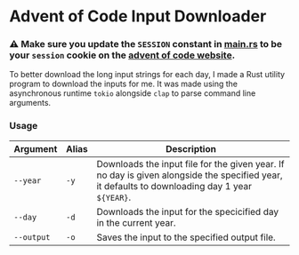 # Advent of Code Input Downloader
### ⚠️ Make sure you update the `SESSION` constant in [main.rs](https://github.com/joeymalvinni/aoc/blob/991d4b82d13e35ac6622d8b8f3e82632d60405d8/aoc_inputs/src/main.rs#L8) to be your `session` cookie on the [advent of code website](https://adventofcode.com).

To better download the long input strings for each day, I made a Rust utility program to download the inputs for me. It was made using the asynchronous runtime `tokio` alongside `clap` to parse command line arguments. 

### Usage

| Argument     | Alias       |  Description |
| -----------  | ----------- | ----------- |
| `--year`     |  `-y`       | Downloads the input file for the given year. If no day is given alongside the specified year, it defaults to downloading day 1 year `${YEAR}`.      |
| `--day`      |  `-d`       | Downloads the input for the specicified day in the current year.       |
| `--output`   |  `-o`       | Saves the input to the specified output file.       |

